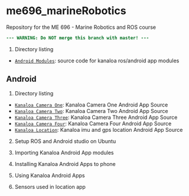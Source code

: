 # me696_marineRobotics
Repository for the ME 696 - Marine Robotics and ROS course

``` diff
--- WARNING: Do NOT merge this branch with master! ---
```

1. Directory listing
 - [`Android Modules`](</Android Modules>): source code for kanaloa ros/android app modules

## Android
1. Directory listing
 - [`Kanaloa Camera One`](</Android Modules/android_kanaloa_camera_one>): Kanaloa Camera One Android App Source
 - [`Kanaloa Camera Two`](</Android Modules/android_kanaloa_camera_two>): Kanaloa Camera Two Android App Source
 - [`Kanaloa Camera Three`](</Android Modules/android_kanaloa_camera_three>): Kanaloa Camera Three Android App Source
 - [`Kanaloa Camera Four`](</Android Modules/android_kanaloa_camera_four>): Kanaloa Camera Four Android App Source
 - [`Kanaloa Location`](</Android Modules/android_kanaloa_location>): Kanaloa imu and gps location Android App Source
 
 2. Setup ROS and Android studio on Ubuntu
 
 3. Importing Kanaloa Android App modules
 
 4. Installing Kanaloa Android Apps to phone
 
 5. Using Kanaloa Android Apps
 
 6. Sensors used in location app
